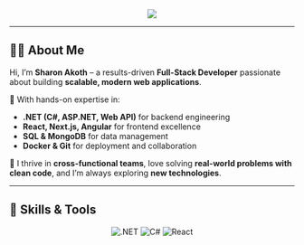 <div align="center">  
<img src="https://capsule-render.vercel.app/api?type=waving&color=gradient&customColorList=0,2,2,5,30&height=200&section=header&text=Sharon%20Akoth&fontSize=50&fontColor=00d4ff&animation=twinkling&fontAlignY=35&desc=.NET%20•%20React%20•%20Next.js%20•%20Angular%20Developer&descSize=20&descAlignY=55" />  
</div>

---

## 👩‍💻 About Me  
Hi, I’m **Sharon Akoth** – a results-driven **Full-Stack Developer** passionate about building **scalable, modern web applications**.  

💼 With hands-on expertise in:  
- **.NET (C#, ASP.NET, Web API)** for backend engineering  
- **React, Next.js, Angular** for frontend excellence  
- **SQL & MongoDB** for data management  
- **Docker & Git** for deployment and collaboration  

🌟 I thrive in **cross-functional teams**, love solving **real-world problems with clean code**, and I’m always exploring **new technologies**.  

---

## 🚀 Skills & Tools  
<div align="center">

![.NET](https://img.shields.io/badge/-.NET-512BD4?style=for-the-badge&logo=dotnet&logoColor=white)
![C#](https://img.shields.io/badge/-C%23-239120?style=for-the-badge&logo=c-sharp&logoColor=white)
![React](https://img.shields.io/badge/-React-61DAFB?style=for-the-badge&logo)
